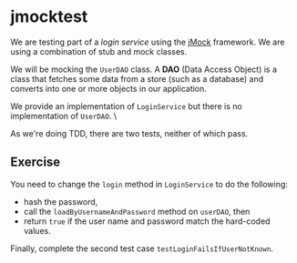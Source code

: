 # jmocktest

We are testing part of a *login service* using the
[jMock](http://jmock.org/) framework. We are using a combination of
stub and mock classes.

We will be mocking the `UserDAO` class. A **DAO** (Data
  Access Object) is a class that fetches some data from a store (such
  as a database) and converts into one or more objects in our application.
  
  
  We provide an implementation of `LoginService` but there is no implementation of
  `UserDAO`. \\

   As we're doing TDD, there are two tests, neither of which pass.

## Exercise

  You need to change the
  `login` method in `LoginService` to do the following:

+ hash the password,
+ call the `loadByUsernameAndPassword` method on `userDAO`, then
+ return `true` if the user name and password match the hard-coded values.  

Finally, complete the second test case `testLoginFailsIfUserNotKnown`.
